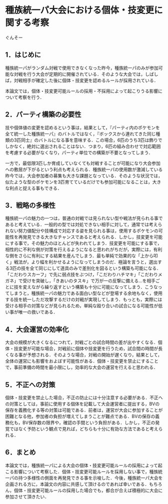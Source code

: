 # 種族統一パ大会における個体・技変更に関する考察

ぐんそー

## 1．はじめに

種族統一パがランダム対戦で使用できなくなった昨今，種族統一パのみが参加可能な対戦を行う大会が定期的に開催されている．そのような大会では，しばしば，対戦相手が確定した後に個体・技変更を認めるルールが採用されている．

本論文では，個体・技変更可能ルールの採用・不採用によって起こりうる影響について考察を行う．

## 2．パーティ構築の必要性

技や個体値の変更を認めるという事は，結果として，『パーティ内のポケモンを全て統一した種族統一パ』のバトルではなく，『ボックスから連れてきた同じ種類の3匹同士』のバトルになる事を意味する．この場合，6匹のうち3匹は飾りでしかなく，絶対に選出されることはない．つまり，6匹の組み合わせで対応範囲を考慮する必要がなくなり，パーティ単位での構築が不要となってしまう．

一方で，最低限3匹しか育成していなくても対戦することが可能になり大会参加への敷居が下がるという利点も考えられる．種族統一パの使用数が激減している昨今では，大会参加者の募集も大きな課題となっている．そのような状況では，似たような型のポケモンを3匹育てているだけでも参加可能になることは，大きな利点と捉える事もできる．

## 3．戦略の多様性

種族統一パの魅力の一つは，普通の対戦では見られない型や戦法が見られる事であると考えている．一般的の型では対処できない相手に対して，通常では考えられない努力値配分や技構成で対応する姿を見られる事は，使用するポケモンの可能性を再発見できる大きなチャンスであると考えられる．しかし，技変更を可能にする事で，その魅力のほとんどが失われてしまう．技変更を可能にする事で，相性的に不利な側が対策を行えるようになると思われがちだが，実際には，有利な側をさらに有利にする結果を産んでしまう．最も単純で効果的な「上から叩く」戦法が，より幅を利かせるようになってしまうのだ．極論を言うと，選出する3匹の技を全て同じにして道具のみで差別化を図るという構築も可能になる．「こだわりスカーフ」で先に弱点技をぶつけ，「こだわりハチマキ」「こだわりメガネ」で受けを突破し，「きあいのタスキ」で万が一の反撃に備える...を相手ごとに技を変えながら繰り返すという構築も十分に可能になってしまう．こうなってしまうと，種族統一パの魅力である面白い型などが登場する余地もなく，使用する技を統一しただ攻撃するだけの対戦が実現してしまう．もっとも，実際には受ける相手の対策などが見られるため，単純な殴り合いの試合になる可能性が低い事が唯一の救いである．

## 4．大会運営の効率化

大会の規模が大きくなるにつれて，対戦ごとの試合時間の差が出やすくなる．個体・技変更が可能な場合，対戦前に個体や技変更を行うため，試合間の時間が長くなる事が予想される．そのような場合，対戦の開始が遅くなり，結果として，全体の運営にも影響をおよぼす可能性がある．個体・技変更を禁止にすることで，事前準備の時間を最小限にし，効率的な大会の運営を行えると思われる．

## 5．不正への対策

個体・技変更を禁止した場合，不正の防止には十分注意する必要がある．不正への対策としては，事前に使用する個体を記載して大会運営者に提出する，BVの保存を義務化する等の対策は可能である．前者は，運営が大会に参加することが困難となる他，参加者の負担が増えてしまうことが難点である．BVの保存の義務化も，BV保存数の限界や，確認の手間という負担がある．しかし，不正の発覚ではなく予防という観点で見れば，どちらも十分に有効な方法であると考えられる．

## 6．まとめ

本論文では，種族統一パによる大会の個体・技変更可能ルールの採用によって起こる影響について考察した．個体・技変更可能ルールを採用しない事で，種族統一パの持つ多様性の側面を再発見できる事を示唆した．今後，種族統一パ大会を企画される方に，本論文の内容に共感して頂けるのであれば幸いである．もちろん，個体・技変更可能ルールの採用した場合でも，都合が合えば積極的に大会に参加させて頂きたい．